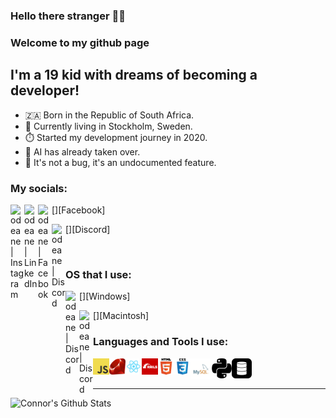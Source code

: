### Hello there stranger 👋🏽

### Welcome to my github page

### 

## I'm a 19 kid with dreams of becoming a developer!

- 🇿🇦 Born in the Republic of South Africa.
- 📍 Currently living in Stockholm, Sweden.
- ⏱️ Started my development journey in 2020.
- 🤖 AI has already taken over.
- 🐜 It's not a bug, it's an undocumented feature.
 

### My socials:
[<img align="left" alt="odeane | Instagram" width="22px" src="https://cdn.jsdelivr.net/npm/simple-icons@v3/icons/instagram.svg" />][instagram]

[<img align="left" alt="odeane | LinkedIn" width="22px" src="https://cdn.jsdelivr.net/npm/simple-icons@v3/icons/linkedin.svg" />][linkedin]

[<img align="left" alt="odeane | Facebook" width="22px" src="https://cdn.jsdelivr.net/npm/simple-icons@3.7.0/icons/facebook.svg" />][Facebook]

[<img align="left" alt="odeane | Discord" width="22px" src="https://cdn.jsdelivr.net/npm/simple-icons@3.7.0/icons/discord.svg" />][Discord]

<br />

### OS that I use:

[<img align="left" alt="odeane | Discord" width="22px" src="https://cdn.jsdelivr.net/npm/simple-icons@3.7.0/icons/discord.svg" />][Windows]

[<img align="left" alt="odeane | Discord" width="22px" src="https://cdn.jsdelivr.net/npm/simple-icons@3.7.0/icons/discord.svg" />][Macintosh]


### Languages and Tools I use:

<img align="left" alt="JavaScript" width="26px" src="https://raw.githubusercontent.com/github/explore/80688e429a7d4ef2fca1e82350fe8e3517d3494d/topics/javascript/javascript.png" />

<img align="left" alt="Ruby" width="26px" src="https://raw.githubusercontent.com/github/explore/80688e429a7d4ef2fca1e82350fe8e3517d3494d/topics/ruby/ruby.png" />

<img align="left" alt="React" width="26px" src="https://raw.githubusercontent.com/github/explore/80688e429a7d4ef2fca1e82350fe8e3517d3494d/topics/react/react.png" />

<img align="left" alt="Rails" width="26px" src="https://raw.githubusercontent.com/github/explore/80688e429a7d4ef2fca1e82350fe8e3517d3494d/topics/rails/rails.png" />

<img align="left" alt="HTML5" width="26px" src="https://raw.githubusercontent.com/github/explore/80688e429a7d4ef2fca1e82350fe8e3517d3494d/topics/html/html.png" />

<img align="left" alt="CSS3" width="26px" src="https://raw.githubusercontent.com/github/explore/80688e429a7d4ef2fca1e82350fe8e3517d3494d/topics/css/css.png" />

<img align="left" alt="MySQL" width="34px" src="https://raw.githubusercontent.com/github/explore/80688e429a7d4ef2fca1e82350fe8e3517d3494d/topics/mysql/mysql.png" />

<img align="left" alt="Python"  src="./img/Python_32px.png" />

<img align="left" alt="Postgresql" src="./img/Database_32px.png" />



<br />
<br />

---

<img align="left" alt="Connor's Github Stats" src="https://github-readme-stats.vercel.app/api?username=grconnor&show_icons=true&hide_border=true" />



[instagram]: https://www.instagram.com/gr.connor/
[linkedin]: https://www.linkedin.com/in/connor-roelofsen-01262217a/
